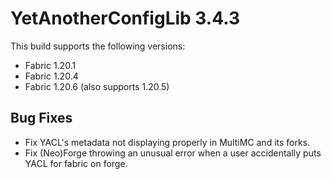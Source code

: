 # YetAnotherConfigLib 3.4.3

This build supports the following versions:
- Fabric 1.20.1
- Fabric 1.20.4
- Fabric 1.20.6 (also supports 1.20.5)

## Bug Fixes

- Fix YACL's metadata not displaying properly in MultiMC and its forks.
- Fix (Neo)Forge throwing an unusual error when a user accidentally puts YACL for fabric on forge.


